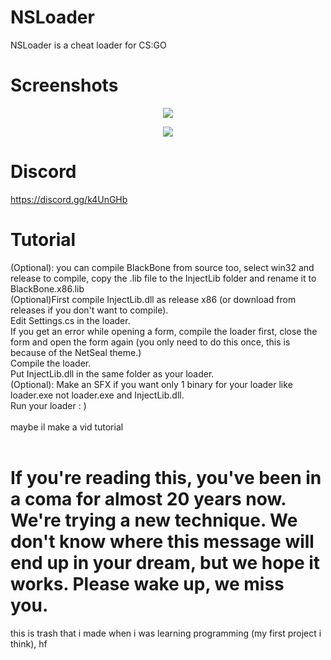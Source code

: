 # NSLoader
NSLoader is a cheat loader for CS:GO
# Screenshots
<p align="center">
<img src="https://raw.githubusercontent.com/woah1337/NSLoader/master/screenshots/1.png">
  <p>
    <p align="center">
<img src="https://raw.githubusercontent.com/woah1337/NSLoader/master/screenshots/2.png">
<p>
  
# Discord
https://discord.gg/k4UnGHb

# Tutorial
(Optional): you can compile BlackBone from source too, select win32 and release to compile, copy the .lib file to the InjectLib folder and rename it to BlackBone.x86.lib<br/>
(Optional)First compile InjectLib.dll as release x86 (or download from releases if you don't want to compile).<br/>
Edit Settings.cs in the loader.<br/>
If you get an error while opening a form, compile the loader first, close the form and open the form again (you only need to do this once, this is because of the NetSeal theme.)<br/>
Compile the loader.<br/>
Put InjectLib.dll in the same folder as your loader.<br/>
(Optional): Make an SFX if you want only 1 binary for your loader like loader.exe not loader.exe and InjectLib.dll.<br/>
Run your loader : )<br/>
<br/>
maybe il make a vid tutorial 
<br/>
<br/>

# If you're reading this, you've been in a coma for almost 20 years now. We're trying a new technique. We don't know where this message will end up in your dream, but we hope it works. Please wake up, we miss you.<br>
this is trash that i made when i was learning programming (my first project i think), hf
